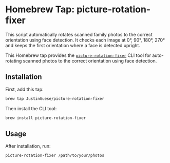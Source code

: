 # Homebrew Tap: picture-rotation-fixer

This script automatically rotates scanned family photos to the correct orientation using face detection.
It checks each image at 0°, 90°, 180°, 270° and keeps the first orientation where a face is detected upright.

This Homebrew tap provides the [`picture-rotation-fixer`](https://github.com/JustinGuese/picture-rotation-fixer) CLI tool for auto-rotating scanned photos to the correct orientation using face detection.

## Installation

First, add this tap:

```sh
brew tap JustinGuese/picture-rotation-fixer
```

Then install the CLI tool:

```sh
brew install picture-rotation-fixer
```

## Usage

After installation, run:

`picture-rotation-fixer /path/to/your/photos`
